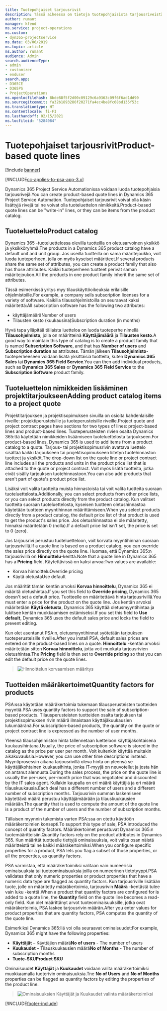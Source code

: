 ```yaml
---
title: Tuotepohjaiset tarjousrivit
description: Tässä aiheessa on tietoja tuotepohjaisista tarjousriveistä.
author: rumant
manager: kfend
ms.service: project-operations
ms.custom:
- dyn365-projectservice
ms.date: 03/06/2019
ms.topic: article
ms.author: rumant
audience: Admin
search.audienceType:
- admin
- customizer
- enduser
search.app:
- D365CE
- D365PS
- ProjectOperations
ms.openlocfilehash: 8bde88f5f2d00c09129c6a9363c09f6f6ad1dd90
ms.sourcegitcommit: fa32b1893286f20271fa4ec4be8fc68bd135f53c
ms.translationtype: HT
ms.contentlocale: fi-FI
ms.lasthandoff: 02/15/2021
ms.locfileid: "5284084"
---
```

# <a name="product-based-quote-lines"></a><span data-ttu-id="cf6a5-103">Tuotepohjaiset tarjousrivit</span><span class="sxs-lookup"><span data-stu-id="cf6a5-103">Product-based quote lines</span></span>

[!include [banner](../includes/psa-now-project-operations.md)]

[!INCLUDE[cc-applies-to-psa-app-3.x](../includes/cc-applies-to-psa-app-3x.md)]


<span data-ttu-id="cf6a5-104">Dynamics 365 Project Service Automationissa voidaan luoda tuotepohjaisia tarjousrivejä.</span><span class="sxs-lookup"><span data-stu-id="cf6a5-104">You can create product-based quote lines in Dynamics 365 Project Service Automation.</span></span> <span data-ttu-id="cf6a5-105">Tuotepohjaiset tarjousrivit voivat olla käsin lisättyjä rivejä tai ne voivat olla tuoteluettelon nimikkeitä.</span><span class="sxs-lookup"><span data-stu-id="cf6a5-105">Product-based quote lines can be "write-in" lines, or they can be items from the product catalog.</span></span>

## <a name="product-catalog"></a><span data-ttu-id="cf6a5-106">Tuoteluettelo</span><span class="sxs-lookup"><span data-stu-id="cf6a5-106">Product catalog</span></span>

<span data-ttu-id="cf6a5-107">Dynamics 365 -tuoteluettelossa olevilla tuotteilla on oletusarvoinen yksikkö ja yksikköryhmä.</span><span class="sxs-lookup"><span data-stu-id="cf6a5-107">The products in a Dynamics 365 product catalog have a default unit and unit group.</span></span> <span data-ttu-id="cf6a5-108">Jos useilla tuotteilla on sama määritejoukko, voit luoda tuoteperheen, jolla on myös kyseiset määritteet.</span><span class="sxs-lookup"><span data-stu-id="cf6a5-108">If several products share the same set of attributes, you can create a product family that also has those attributes.</span></span> <span data-ttu-id="cf6a5-109">Kaikki tuoteperheen tuotteet perivät saman määritejoukon.</span><span class="sxs-lookup"><span data-stu-id="cf6a5-109">All the products in one product family inherit the same set of attributes.</span></span>

<span data-ttu-id="cf6a5-110">Tässä esimerkissä yritys myy tilauskäyttöoikeuksia erilaisille ohjelmistoille.</span><span class="sxs-lookup"><span data-stu-id="cf6a5-110">For example, a company sells subscription licenses for a variety of software.</span></span> <span data-ttu-id="cf6a5-111">Kaikilla tilausohjelmistoilla on seuraavat kaksi määritettä:</span><span class="sxs-lookup"><span data-stu-id="cf6a5-111">All subscription software has the following two attributes:</span></span>

- <span data-ttu-id="cf6a5-112">käyttäjämäärä</span><span class="sxs-lookup"><span data-stu-id="cf6a5-112">Number of users</span></span> 
- <span data-ttu-id="cf6a5-113">Tilausten kesto (kuukausina)</span><span class="sxs-lookup"><span data-stu-id="cf6a5-113">Subscription duration (in months)</span></span>

<span data-ttu-id="cf6a5-114">Hyvä tapa ylläpitää tällaista luetteloa on luoda tuoteperhe nimellä **Tilausohjelmisto**, jolla on määritteinä **Käyttäjämäärä** ja **Tilausten kesto**.</span><span class="sxs-lookup"><span data-stu-id="cf6a5-114">A good way to maintain this type of catalog is to create a product family that is named **Subscription Software**, and that has **Number of users** and **Subscription duration** as attributes.</span></span> <span data-ttu-id="cf6a5-115">Tämän jälkeen **Tilausohjelmisto**-tuoteperheeseen voidaan lisätä yksittäisiä tuotteita, kuten **Dynamics 365 Sales** tai **Dynamics 365 Field Service**.</span><span class="sxs-lookup"><span data-stu-id="cf6a5-115">You can then add individual products, such as **Dynamics 365 Sales** or **Dynamics 365 Field Service** to the **Subscription Software** product family.</span></span>

## <a name="adding-product-catalog-items-to-a-project-quote"></a><span data-ttu-id="cf6a5-116">Tuoteluettelon nimikkeiden lisääminen projektitarjoukseen</span><span class="sxs-lookup"><span data-stu-id="cf6a5-116">Adding product catalog items to a project quote</span></span>

<span data-ttu-id="cf6a5-117">Projektitarjouksen ja projektisopimuksen sivuilla on osioita kahdenlaisille riveille: projektiperusteisille ja tuoteperusteisille riveille.</span><span class="sxs-lookup"><span data-stu-id="cf6a5-117">Project quote and project contract pages have sections for two types of lines: project-based lines and product-based lines.</span></span> <span data-ttu-id="cf6a5-118">Tuoteperusteisten rivien osalta Dynamics 365:ttä käytetään nimikkeiden lisäämiseen tuoteluettelosta tarjoukseen.</span><span class="sxs-lookup"><span data-stu-id="cf6a5-118">For product-based lines, Dynamics 365 is used to add items from a product catalog to a quote.</span></span> <span data-ttu-id="cf6a5-119">Tarjous- tai projektisopimusrivin avattava luettelo sisältää kaikki tarjoukseen tai projektisopimukseen liitetyn tuotehinnaston tuotteet ja yksiköt.</span><span class="sxs-lookup"><span data-stu-id="cf6a5-119">The drop-down list on the quote line or project contract line includes all the products and units in the product price list that is attached to the quote or project contract.</span></span> <span data-ttu-id="cf6a5-120">Voit myös lisätä tuotteita, jotka eivät sisälly tarjouksen tuotehinnastoon.</span><span class="sxs-lookup"><span data-stu-id="cf6a5-120">You can also add products that aren't part of quote's product price list.</span></span>

<span data-ttu-id="cf6a5-121">Lisäksi voit valita tuotteita muista hinnastoista tai voit valita tuotteita suoraan tuoteluettelosta.</span><span class="sxs-lookup"><span data-stu-id="cf6a5-121">Additionally, you can select products from other price lists, or you can select products directly from the product catalog.</span></span> <span data-ttu-id="cf6a5-122">Kun valitset tuotteita suoraan tuoteluettelosta, kyseisen tuotteen oletushinnastoa käytetään tuotteen myyntihinnan määrittämiseen.</span><span class="sxs-lookup"><span data-stu-id="cf6a5-122">When you select products directly from a product catalog, the default price list of that product is used to get the product's sales price.</span></span> <span data-ttu-id="cf6a5-123">Jos oletushinnastoa ei ole määritetty, hinnaksi määritetään 0 (nolla).</span><span class="sxs-lookup"><span data-stu-id="cf6a5-123">If a default price list isn't set, the price is set to 0 (zero).</span></span>

<span data-ttu-id="cf6a5-124">Jos tarjousrivi perustuu tuoteluetteloon, voit korvata myyntihinnan suoraan tarjousrivillä.</span><span class="sxs-lookup"><span data-stu-id="cf6a5-124">If a quote line is based on a product catalog, you can override the sales price directly on the quote line.</span></span> <span data-ttu-id="cf6a5-125">Huomaa, että Dynamics 365:n tarjousrivillä on **Hinnoittelu**-kenttä.</span><span class="sxs-lookup"><span data-stu-id="cf6a5-125">Note that a quote line in Dynamics 365 has a **Pricing** field.</span></span> <span data-ttu-id="cf6a5-126">Käytettävissä on kaksi arvoa:</span><span class="sxs-lookup"><span data-stu-id="cf6a5-126">Two values are available:</span></span>

- <span data-ttu-id="cf6a5-127">Korvaa hinnoittelu</span><span class="sxs-lookup"><span data-stu-id="cf6a5-127">Override pricing</span></span>  
- <span data-ttu-id="cf6a5-128">Käytä oletusta</span><span class="sxs-lookup"><span data-stu-id="cf6a5-128">Use default</span></span>

<span data-ttu-id="cf6a5-129">Jos määrität tämän kentän arvoksi **Korvaa hinnoittelu**, Dynamics 365 ei määritä oletushintaa.</span><span class="sxs-lookup"><span data-stu-id="cf6a5-129">If you set this field to **Override pricing**, Dynamics 365 doesn't set a default price.</span></span> <span data-ttu-id="cf6a5-130">Tuotteelle on määritettävä hinta tarjousrivillä.</span><span class="sxs-lookup"><span data-stu-id="cf6a5-130">You must enter a price for the product on the quote line.</span></span> <span data-ttu-id="cf6a5-131">Jos kentän arvoksi määritetään **Käytä oletusta**, Dynamics 365 käyttää oletusmyyntihintaa ja lukitsee kentän muokkaamisen estämiseksi.</span><span class="sxs-lookup"><span data-stu-id="cf6a5-131">If you set this field to **Use default**, Dynamics 365 uses the default sales price and locks the field to prevent editing.</span></span>

<span data-ttu-id="cf6a5-132">Kun olet asentanut PSA:n, oletusmyyntihinnat syötetään tarjouksen tuoteperusteisille riveille.</span><span class="sxs-lookup"><span data-stu-id="cf6a5-132">After you install PSA, default sales prices are entered on the product-based lines on a quote.</span></span> <span data-ttu-id="cf6a5-133">**Hinnoittelu** -kentän arvoksi määritetään sitten **Korvaa hinnoittelu**, jotta voit muokata tarjousrivien oletushintaa.</span><span class="sxs-lookup"><span data-stu-id="cf6a5-133">The **Pricing** field is then set to **Override pricing** so that you can edit the default price on the quote lines.</span></span>

> ![Hinnoittelun korvaamisen määritys](media/basic-guide-10.png)
 
## <a name="quantity-factors-for-products"></a><span data-ttu-id="cf6a5-135">Tuotteiden määräkertoimet</span><span class="sxs-lookup"><span data-stu-id="cf6a5-135">Quantity factors for products</span></span>

<span data-ttu-id="cf6a5-136">PSA:ssa käytetään määräkertoimia tukemaan tilausperusteisten tuotteiden myyntiä.</span><span class="sxs-lookup"><span data-stu-id="cf6a5-136">PSA uses quantity factors to support the sale of subscription-based products.</span></span> <span data-ttu-id="cf6a5-137">Tilausperusteisten tuotteiden osalta tarjouksen tai projektisopimuksen rivin määrä ilmaistaan käyttäjäkuukausien lukumääränä.</span><span class="sxs-lookup"><span data-stu-id="cf6a5-137">For subscription-based products, the quantity on the quote or project contract line is expressed as the number of user months.</span></span>

<span data-ttu-id="cf6a5-138">Yleensä tilausohjelmiston hinta tallennetaan luetteloon käyttäjäkohtaisena kuukausihintana.</span><span class="sxs-lookup"><span data-stu-id="cf6a5-138">Usually, the price of subscription software is stored in the catalog as the price per user per month.</span></span> <span data-ttu-id="cf6a5-139">Voit kuitenkin käyttää muitakin aikakuvauksia.</span><span class="sxs-lookup"><span data-stu-id="cf6a5-139">However, you can use other time descriptions instead.</span></span> <span data-ttu-id="cf6a5-140">Myyntiprosessin aikana tarjousrivillä oleva hinta on yleensä se käyttäjäkohtainen kuukausihinta, jonka IT-myyjä on neuvotellut ja josta hän on antanut alennusta.</span><span class="sxs-lookup"><span data-stu-id="cf6a5-140">During the sales process, the price on the quote line is usually the per-user, per-month price that was negotiated and discounted by the IT sales agent.</span></span> <span data-ttu-id="cf6a5-141">Kullakin kaupalla on eri määrä käyttäjiä ja eri määrä tilauskuukausia.</span><span class="sxs-lookup"><span data-stu-id="cf6a5-141">Each deal has a different number of users and a different number of subscription months.</span></span> <span data-ttu-id="cf6a5-142">Tarjousrivin summan laskemiseen käytettävä määrä perustuu käyttäjämäärään ja tilauskuukausien määrään.</span><span class="sxs-lookup"><span data-stu-id="cf6a5-142">The quantity that is used to compute the amount of the quote line is a product of the number of users and the number of subscription months.</span></span>

<span data-ttu-id="cf6a5-143">Tällaisen myynnin tukemista varten PSA:ssa on otettu käyttöön määräkertoimien konsepti.</span><span class="sxs-lookup"><span data-stu-id="cf6a5-143">To support this type of sale, PSA introduced the concept of quantity factors.</span></span> <span data-ttu-id="cf6a5-144">Määräkertoimet perustuvat Dynamics 365:n tuotemääritteisiin.</span><span class="sxs-lookup"><span data-stu-id="cf6a5-144">Quantity factors rely on the product attributes in Dynamics 365.</span></span> <span data-ttu-id="cf6a5-145">Kun määrität tuotteelle tiettyjä ominaisuuksia, voit valita osan näistä määritteistä tai ne kaikki määräkertoimiksi.</span><span class="sxs-lookup"><span data-stu-id="cf6a5-145">When you configure specific properties for a product, PSA lets you flag a subset of those properties, or all the properties, as quantity factors.</span></span>

<span data-ttu-id="cf6a5-146">PSA varmistaa, että määräkertoimiksi valitaan vain numeerisia ominaisuuksia tai tuoteominaisuuksia joilla on numeerinen tietotyyppi.</span><span class="sxs-lookup"><span data-stu-id="cf6a5-146">PSA validates that only numeric properties or product properties that have a numeric data type are flagged as quantity factors.</span></span> <span data-ttu-id="cf6a5-147">Kun tarjousriville lisätään tuote, jolle on määritetty määräkertoimia, tarjousrivin **Määrä** -kentästä tulee vain luku -kenttä.</span><span class="sxs-lookup"><span data-stu-id="cf6a5-147">When a product that quantity factors are configured for is added to a quote line, the **Quantity** field on the quote line becomes a read-only field.</span></span> <span data-ttu-id="cf6a5-148">Kun olet määrittänyt arvot tuoteominaisuuksille, jotka ovat määräkertoimia, PSA laskee tarjousrivin määrän.</span><span class="sxs-lookup"><span data-stu-id="cf6a5-148">After you enter values for product properties that are quantity factors, PSA computes the quantity of the quote line.</span></span>

<span data-ttu-id="cf6a5-149">Esimerkiksi Dynamics 365:llä voi olla seuraavat ominaisuudet:</span><span class="sxs-lookup"><span data-stu-id="cf6a5-149">For example, Dynamics 365 might have the following properties:</span></span> 

- <span data-ttu-id="cf6a5-150">**Käyttäjät** – Käyttäjien määrä</span><span class="sxs-lookup"><span data-stu-id="cf6a5-150">**No of users** - The number of users</span></span> 
- <span data-ttu-id="cf6a5-151">**Kuukaudet** – Tilauskuukausien määrä</span><span class="sxs-lookup"><span data-stu-id="cf6a5-151">**No of Months** - The number of subscription months</span></span>
- <span data-ttu-id="cf6a5-152">**Tuote-SKU**</span><span class="sxs-lookup"><span data-stu-id="cf6a5-152">**Product SKU**</span></span> 

<span data-ttu-id="cf6a5-153">Ominaisuudet **Käyttäjät** ja **Kuukaudet** voidaan valita määräkertoimiksi muokkaamalla tuoterivin ominaisuuksia.</span><span class="sxs-lookup"><span data-stu-id="cf6a5-153">Tne **No of Users** and **No of Months** properties can be flagged as quantity factors by editing the properties of the product line.</span></span> 

> ![Ominaisuuksien Käyttäjät ja Kuukaudet valinta määräkertoimiksi](media/basic-guide-11.png)
 


[!INCLUDE[footer-include](../includes/footer-banner.md)]